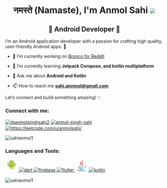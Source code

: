 <h1 align="center">नमस्ते (Namaste), I'm Anmol Sahi <img src="https://media.giphy.com/media/12oufCB0MyZ1Go/giphy.gif" width="50"></h1>
<h2 align="center">🤖 Android Developer 🤖</h2>

I’m an Android application developer with a passion for crafting high quality, user-friendly Android apps. 🚀

- 🔭 I’m currently working on [Bronco for Reddit](https://github.com/sahianmol1/Bronco-for-Reddit)

- 🌱 I’m currently learning **Jetpack Compose, and kotlin multiplatform**

- 💬 Ask me about **Android and Kotlin**

- 📫 How to reach me **sahi.anmool@gmail.com**

Let’s connect and build something amazing! ✨

<h3 align="left">Connect with me:</h3>
<p align="left">
<a href="https://twitter.com/@anmolsinghsahi2" target="blank"><img align="center" src="https://raw.githubusercontent.com/rahuldkjain/github-profile-readme-generator/master/src/images/icons/Social/twitter.svg" alt="@anmolsinghsahi2" height="30" width="40" /></a>
<a href="https://www.linkedin.com/in/anmol-singh-sahi-258101171/" target="blank"><img align="center" src="https://raw.githubusercontent.com/rahuldkjain/github-profile-readme-generator/master/src/images/icons/Social/linked-in-alt.svg" alt="anmol-singh-sahi" height="30" width="40" /></a> <a href="https://leetcode.com/u/anmolsahi/" target="blank"><img align="center" src="https://raw.githubusercontent.com/rahuldkjain/github-profile-readme-generator/master/src/images/icons/Social/leet-code.svg" alt="https://leetcode.com/u/anmolsahi/" height="30" width="40" /></a>
</p>

<p align="left"> <img src="https://komarev.com/ghpvc/?username=sahianmol1&label=Profile%20views&color=0e75b6&style=flat" alt="sahianmol1" /> </p>

<h3 align="left">Languages and Tools:</h3>
<p align="left"> <a href="https://developer.android.com" target="_blank" rel="noreferrer"> <img src="https://raw.githubusercontent.com/devicons/devicon/master/icons/android/android-original-wordmark.svg" alt="android" width="40" height="40"/> </a> <a href="https://dart.dev" target="_blank" rel="noreferrer"> <img src="https://www.vectorlogo.zone/logos/dartlang/dartlang-icon.svg" alt="dart" width="40" height="40"/> </a> <a href="https://firebase.google.com/" target="_blank" rel="noreferrer"> <img src="https://www.vectorlogo.zone/logos/firebase/firebase-icon.svg" alt="firebase" width="40" height="40"/> </a> <a href="https://flutter.dev" target="_blank" rel="noreferrer"> <img src="https://www.vectorlogo.zone/logos/flutterio/flutterio-icon.svg" alt="flutter" width="40" height="40"/> </a> <a href="https://www.java.com" target="_blank" rel="noreferrer"> <img src="https://raw.githubusercontent.com/devicons/devicon/master/icons/java/java-original.svg" alt="java" width="40" height="40"/> </a> <a href="https://kotlinlang.org" target="_blank" rel="noreferrer"> <img src="https://www.vectorlogo.zone/logos/kotlinlang/kotlinlang-icon.svg" alt="kotlin" width="40" height="40"/> </a></p>

<p><img align="center" src="https://github-readme-streak-stats.herokuapp.com/?user=sahianmol1&" alt="sahianmol1" /></p>
